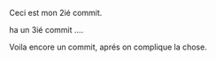Ceci est mon 2ié commit.

ha un 3ié commit ....

Voila encore un commit, aprés on complique la chose.
